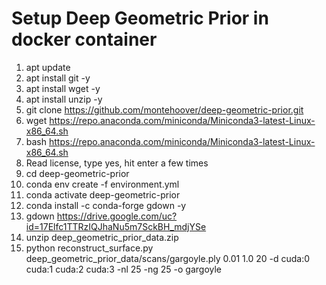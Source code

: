 # Setup Deep Geometric Prior in docker container

1. apt update
2. apt install git -y
3. apt install wget -y
4. apt install unzip -y
5. git clone https://github.com/montehoover/deep-geometric-prior.git
6. wget https://repo.anaconda.com/miniconda/Miniconda3-latest-Linux-x86_64.sh
7. bash https://repo.anaconda.com/miniconda/Miniconda3-latest-Linux-x86_64.sh
8. Read license, type yes, hit enter a few times
9. cd deep-geometric-prior
10. conda env create -f environment.yml
11. conda activate deep-geometric-prior
12. conda install -c conda-forge gdown -y
13. gdown https://drive.google.com/uc?id=17Elfc1TTRzIQJhaNu5m7SckBH_mdjYSe
14. unzip deep_geometric_prior_data.zip
15. python reconstruct_surface.py deep_geometric_prior_data/scans/gargoyle.ply 0.01 1.0 20 -d cuda:0 cuda:1 cuda:2 cuda:3 -nl 25 -ng 25 -o gargoyle
